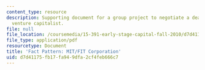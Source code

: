 ```yaml
---
content_type: resource
description: Supporting document for a group project to negotiate a deal with a local
  venture capitalist.
file: null
file_location: /coursemedia/15-391-early-stage-capital-fall-2010/d7d41175fb17fa949dfa2cf4feb666c7_MIT15_391F10_assn2_facts.pdf
file_type: application/pdf
resourcetype: Document
title: 'Fact Pattern: MIT/FIT Corporation'
uid: d7d41175-fb17-fa94-9dfa-2cf4feb666c7
---
```

